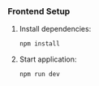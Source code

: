### Frontend Setup
1. Install dependencies:
    ```bash
    npm install
2. Start application:
    ```bash
    npm run dev
    ```
